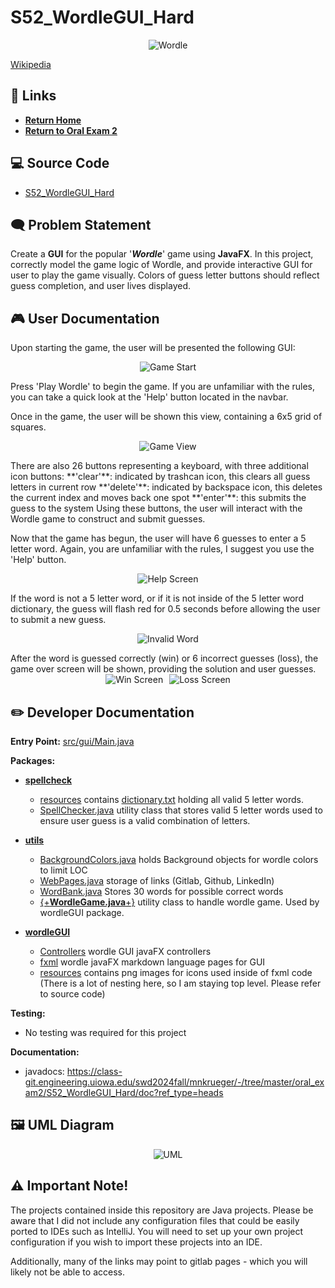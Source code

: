 # S52_WordleGUI_Hard

<div align="center">

![Wordle](img/1.png)
</div>

[Wikipedia](https://en.wikipedia.org/wiki/Wordle)

## **🔗 Links**

- [**Return Home**](Home)
- [**Return to Oral Exam 2**](https://class-git.engineering.uiowa.edu/swd2024fall/mnkrueger/-/wikis/Landing-Page/Oral-Exam-2)

## **💻 Source Code**

- [S52_WordleGUI_Hard](https://class-git.engineering.uiowa.edu/swd2024fall/mnkrueger/-/tree/master/oral_exam2/S52_WordleGUI_Hard?ref_type=heads)

## **🗨️ Problem Statement**

Create a **GUI** for the popular '**_Wordle_**' game using **JavaFX**. In this project, correctly model the game logic of Wordle, and provide interactive GUI for user to play the game visually. Colors of guess letter buttons should reflect guess completion, and user lives displayed.

## **🎮 User Documentation**

Upon starting the game, the user will be presented the following GUI:

<div align="center">

![Game Start](img/2.png)
</div> 

Press 'Play Wordle' to begin the game. If you are unfamiliar with the rules, you can take a quick look at the 'Help' button located in the navbar.

Once in the game, the user will be shown this view, containing a 6x5 grid of squares.

<div align="center">

![Game View](img/3.png)
</div>
There are also 26 buttons representing a keyboard, with three additional icon buttons: **'clear'**: indicated by trashcan icon, this clears all guess letters in current row **'delete'**: indicated by backspace icon, this deletes the current index and moves back one spot **'enter'**: this submits the guess to the system Using these buttons, the user will interact with the Wordle game to construct and submit guesses.

Now that the game has begun, the user will have 6 guesses to enter a 5 letter word. Again, you are unfamiliar with the rules, I suggest you use the 'Help' button.

<div align="center">

![Help Screen](img/4.png)
</div>
If the word is not a 5 letter word, or if it is not inside of the 5 letter word dictionary, the guess will flash red for 0.5 seconds before allowing the user to submit a new guess.

<div align="center">

![Invalid Word](img/5.png)
</div>
After the word is guessed correctly (win) or 6 incorrect guesses (loss), the game over screen will be shown, providing the solution and user guesses.

<div align="center" style="display: flex; justify-content: center;">
<img src="img/6.png" alt="Win Screen" style="margin-right: 10px;">
<img src="img/7.png" alt="Loss Screen">
</div>

## **✏️ Developer Documentation**

**Entry Point:** [src/gui/Main.java](./src/gui/Main.java)

**Packages:**
- [**spellcheck**](https://class-git.engineering.uiowa.edu/swd2024fall/mnkrueger/-/tree/master/oral_exam2/S52_WordleGUI_Hard/src/spellcheck?ref_type=heads)
  * [resources](https://class-git.engineering.uiowa.edu/swd2024fall/mnkrueger/-/tree/master/oral_exam2/S52_WordleGUI_Hard/src/spellcheck/resources?ref_type=heads) contains [dictionary.txt](https://class-git.engineering.uiowa.edu/swd2024fall/mnkrueger/-/tree/master/oral_exam2/S52_WordleGUI_Hard/src/spellcheck/resources?ref_type=heads) holding all valid 5 letter words. 
  * [SpellChecker.java](https://class-git.engineering.uiowa.edu/swd2024fall/mnkrueger/-/blob/master/oral_exam2/S52_WordleGUI_Hard/src/spellcheck/SpellChecker.java?ref_type=heads) utility class that stores valid 5 letter words used to ensure user guess is a valid combination of letters.

- [**utils**](https://class-git.engineering.uiowa.edu/swd2024fall/mnkrueger/-/tree/master/oral_exam2/S52_WordleGUI_Hard/src/utils?ref_type=heads)
  * [BackgroundColors.java](https://class-git.engineering.uiowa.edu/swd2024fall/mnkrueger/-/blob/master/oral_exam2/S52_WordleGUI_Hard/src/utils/BackgroundColors.java?ref_type=heads) holds Background objects for wordle colors to limit LOC
  * [WebPages.java](https://class-git.engineering.uiowa.edu/swd2024fall/mnkrueger/-/blob/master/oral_exam2/S52_WordleGUI_Hard/src/utils/WebPages.java?ref_type=heads) storage of links (Gitlab, Github, LinkedIn)
  * [WordBank.java](https://class-git.engineering.uiowa.edu/swd2024fall/mnkrueger/-/blob/master/oral_exam2/S52_WordleGUI_Hard/src/utils/WordBank.java?ref_type=heads) Stores 30 words for possible correct words
  * [{+**WordleGame.java**+}](https://class-git.engineering.uiowa.edu/swd2024fall/mnkrueger/-/blob/master/oral_exam2/S52_WordleGUI_Hard/src/utils/WordleGame.java?ref_type=heads) utility class to handle wordle game. Used by wordleGUI package.

- [**wordleGUI**](mnkrueger/oral_exam2/S52_Wordle_GUI_Hard/src/wordleGUI/wordleGUI) 
  * [Controllers](https://class-git.engineering.uiowa.edu/swd2024fall/mnkrueger/-/tree/master/oral_exam2/S52_WordleGUI_Hard/src/wordleGUI/controllers?ref_type=heads) wordle GUI javaFX controllers
  * [fxml](https://class-git.engineering.uiowa.edu/swd2024fall/mnkrueger/-/tree/master/oral_exam2/S52_WordleGUI_Hard/src/wordleGUI/fxml?ref_type=heads) wordle javaFX markdown language pages for GUI
  * [resources](https://class-git.engineering.uiowa.edu/swd2024fall/mnkrueger/-/tree/master/oral_exam2/S52_WordleGUI_Hard/src/wordleGUI/resources?ref_type=heads) contains png images for icons used inside of fxml code
(There is a lot of nesting here, so I am staying top level. Please refer to source code)

**Testing:**

* No testing was required for this project

**Documentation:**
- javadocs: https://class-git.engineering.uiowa.edu/swd2024fall/mnkrueger/-/tree/master/oral_exam2/S52_WordleGUI_Hard/doc?ref_type=heads

## 🖼️ UML Diagram

<div align="center">

![UML](./img/WordleUML.png)
</div>

## ⚠️ Important Note!

The projects contained inside this repository are Java projects. Please be aware that I did not include any configuration files that could be easily ported to IDEs such as IntelliJ. You will need to set up your own project configuration if you wish to import these projects into an IDE.
 
Additionally, many of the links may point to gitlab pages - which you will likely not be able to access.